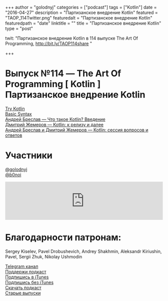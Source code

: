 +++
author = "golodnyj"
categories = ["podcast"]
tags = ["Kotlin"]
date = "2016-04-27"
description = "Партизанское внедрение Kotlin"
featured = "TAOP_114Twitter.png"
featuredalt = "Партизанское внедрение Kotlin"
featuredpath = "date"
linktitle = ""
title = "Партизанское внедрение Kotlin"
type = "post"

twit: "Партизанское внедрение Kotlin в 114 выпуске The Art Of Programming, http://bit.ly/TAOP114share "

+++
# Выпуск №114 — The Art Of Programming [ Kotlin ] Партизанское внедрение Kotlin

[Try Kotlin](http://bit.ly/TAOP114tk)  
[Basic Syntax](http://bit.ly/TAOP114bs)  
[Андрей Бреслав — Что такое Kotlin? Введение](http://bit.ly/TAOP114kb)  
[Дмитрий Жемеров — Kotlin: к релизу и далее](http://bit.ly/TAOP114kr)  
[Андрей Бреслав и Дмитрий Жемеров — Kotlin: сессия вопросов и ответов](http://bit.ly/TAOP114qa)  

# Участники
[@golodnyj](https://twitter.com/golodnyj/)  
[@b0noi](https://twitter.com/b0noi)  

<iframe title="Выпуск №114 — The Art Of Programming [ Kotlin ] Партизанское внедрение Kotlin" src="https://www.podbean.com/media/player/bzbb4-5ecc8d?from=usersite&skin=1&share=1&fonts=Helvetica&auto=0&download=1&version=1" height="122" width="100%" style="border: none;" scrolling="no" data-name="pb-iframe-player"></iframe>

# Благодарности патронам: 
Sergey Kiselev, Pavel Drobushevich, Andrey Shakhmin, Aleksandr Kiriushin, Pavel, Sergii Zhuk, Nikolay Ushmodin

[Telegram канал](http://bit.ly/taoplive)  
[Поддержи подкаст](http://bit.ly/TAOPpatron)  
[Подпишись в iTunes](http://bit.ly/TAOPiTunes)  
[Подпишись без iTunes](http://bit.ly/TAOPrss)   
[Скачать подкаст](http://bit.ly/TAOP114mp3)  
[Старые выпуски](http://bit.ly/oldtaop)